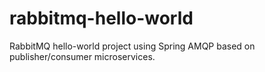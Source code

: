 # rabbitmq-hello-world
RabbitMQ hello-world project using Spring AMQP based on publisher/consumer microservices.

